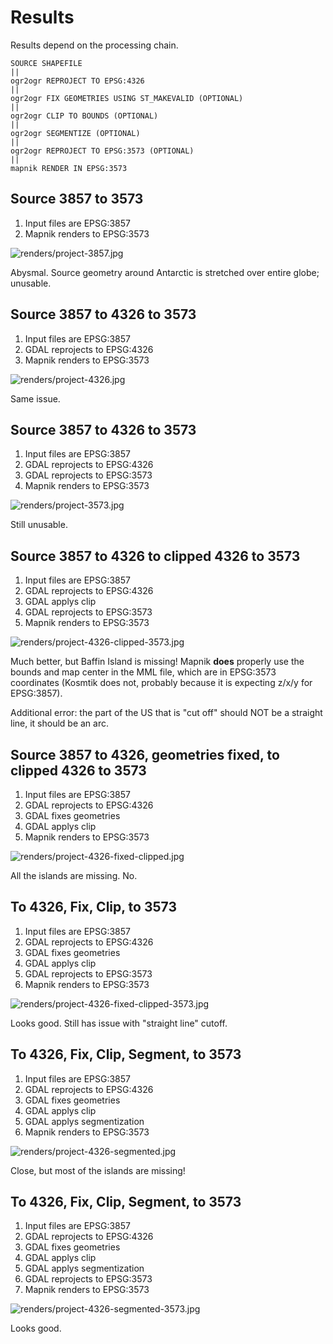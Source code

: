 # Results

Results depend on the processing chain.

```
SOURCE SHAPEFILE
||
ogr2ogr REPROJECT TO EPSG:4326
||
ogr2ogr FIX GEOMETRIES USING ST_MAKEVALID (OPTIONAL)
||
ogr2ogr CLIP TO BOUNDS (OPTIONAL)
||
ogr2ogr SEGMENTIZE (OPTIONAL)
||
ogr2ogr REPROJECT TO EPSG:3573 (OPTIONAL)
||
mapnik RENDER IN EPSG:3573
```

## Source 3857 to 3573

1. Input files are EPSG:3857
2. Mapnik renders to EPSG:3573

![renders/project-3857.jpg](renders/project-3857.jpg)

Abysmal. Source geometry around Antarctic is stretched over entire globe; unusable.

## Source 3857 to 4326 to 3573

1. Input files are EPSG:3857
2. GDAL reprojects to EPSG:4326
3. Mapnik renders to EPSG:3573

![renders/project-4326.jpg](renders/project-4326.jpg)

Same issue.

## Source 3857 to 4326 to 3573

1. Input files are EPSG:3857
2. GDAL reprojects to EPSG:4326
3. GDAL reprojects to EPSG:3573
4. Mapnik renders to EPSG:3573

![renders/project-3573.jpg](renders/project-3573.jpg)

Still unusable.

## Source 3857 to 4326 to clipped 4326 to 3573

1. Input files are EPSG:3857
2. GDAL reprojects to EPSG:4326
3. GDAL applys clip
4. GDAL reprojects to EPSG:3573
5. Mapnik renders to EPSG:3573

![renders/project-4326-clipped-3573.jpg](renders/project-4326-clipped-3573.jpg)

Much better, but Baffin Island is missing! Mapnik **does** properly use the bounds and map center in the MML file, which are in EPSG:3573 coordinates (Kosmtik does not, probably because it is expecting z/x/y for EPSG:3857).

Additional error: the part of the US that is "cut off" should NOT be a straight line, it should be an arc.

## Source 3857 to 4326, geometries fixed, to clipped 4326 to 3573

1. Input files are EPSG:3857
2. GDAL reprojects to EPSG:4326
3. GDAL fixes geometries
4. GDAL applys clip
5. Mapnik renders to EPSG:3573

![renders/project-4326-fixed-clipped.jpg](renders/project-4326-fixed-clipped.jpg)

All the islands are missing. No.

## To 4326, Fix, Clip, to 3573

1. Input files are EPSG:3857
2. GDAL reprojects to EPSG:4326
3. GDAL fixes geometries
4. GDAL applys clip
5. GDAL reprojects to EPSG:3573
6. Mapnik renders to EPSG:3573

![renders/project-4326-fixed-clipped-3573.jpg](renders/project-4326-fixed-clipped-3573.jpg)

Looks good. Still has issue with "straight line" cutoff.

## To 4326, Fix, Clip, Segment, to 3573

1. Input files are EPSG:3857
2. GDAL reprojects to EPSG:4326
3. GDAL fixes geometries
4. GDAL applys clip
5. GDAL applys segmentization
6. Mapnik renders to EPSG:3573

![renders/project-4326-segmented.jpg](renders/project-4326-segmented.jpg)

Close, but most of the islands are missing!

## To 4326, Fix, Clip, Segment, to 3573

1. Input files are EPSG:3857
2. GDAL reprojects to EPSG:4326
3. GDAL fixes geometries
4. GDAL applys clip
5. GDAL applys segmentization
6. GDAL reprojects to EPSG:3573
7. Mapnik renders to EPSG:3573

![renders/project-4326-segmented-3573.jpg](renders/project-4326-segmented-3573.jpg)

Looks good.

